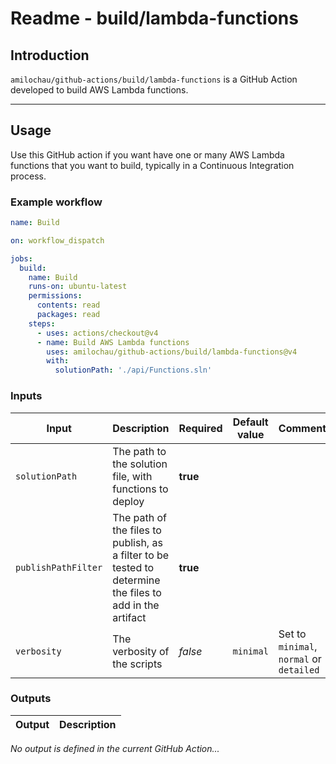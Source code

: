 # Readme - build/lambda-functions

## Introduction

`amilochau/github-actions/build/lambda-functions` is a GitHub Action developed to build AWS Lambda functions.

---

## Usage

Use this GitHub action if you want have one or many AWS Lambda functions that you want to build, typically in a Continuous Integration process.

### Example workflow

```yaml
name: Build

on: workflow_dispatch

jobs:
  build:
    name: Build
    runs-on: ubuntu-latest
    permissions:
      contents: read
      packages: read
    steps:
      - uses: actions/checkout@v4
      - name: Build AWS Lambda functions
        uses: amilochau/github-actions/build/lambda-functions@v4
        with:
          solutionPath: './api/Functions.sln'
```

### Inputs

| Input | Description | Required | Default value | Comment |
| ----- | ----------- | -------- | ------------- | ------- |
| `solutionPath` | The path to the solution file, with functions to deploy | **true** |
| `publishPathFilter` | The path of the files to publish, as a filter to be tested to determine the files to add in the artifact | **true** |
| `verbosity` | The verbosity of the scripts | *false* | `minimal` | Set to `minimal`, `normal` or `detailed` |

### Outputs

| Output | Description |
| ------ | ----------- |

*No output is defined in the current GitHub Action...*
